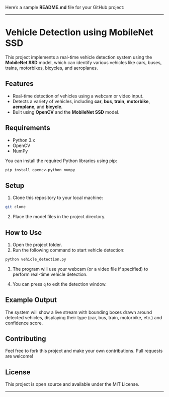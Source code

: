 Here’s a sample **README.md** file for your GitHub project:

---

# Vehicle Detection using MobileNet SSD

This project implements a real-time vehicle detection system using the **MobileNet SSD** model, which can identify various vehicles like cars, buses, trains, motorbikes, bicycles, and aeroplanes.

## Features

- Real-time detection of vehicles using a webcam or video input.
- Detects a variety of vehicles, including **car**, **bus**, **train**, **motorbike**, **aeroplane**, and **bicycle**.
- Built using **OpenCV** and the **MobileNet SSD** model.

## Requirements

- Python 3.x
- OpenCV
- NumPy

You can install the required Python libraries using pip:

```bash
pip install opencv-python numpy
```

## Setup

1. Clone this repository to your local machine:

```bash
git clone 
```
2. Place the model files in the project directory.

## How to Use

1. Open the project folder.
2. Run the following command to start vehicle detection:

```bash
python vehicle_detection.py
```

3. The program will use your webcam (or a video file if specified) to perform real-time vehicle detection.

4. You can press `q` to exit the detection window.

## Example Output

The system will show a live stream with bounding boxes drawn around detected vehicles, displaying their type (car, bus, train, motorbike, etc.) and confidence score.

## Contributing

Feel free to fork this project and make your own contributions. Pull requests are welcome!

## License

This project is open source and available under the MIT License.

---

